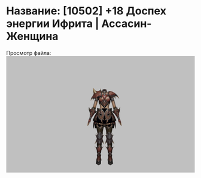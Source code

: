 # Название: [10502] +18 Доспех энергии Ифрита | Ассасин-Женщина

Просмотр файла:
![p070020.png](p070020.png)